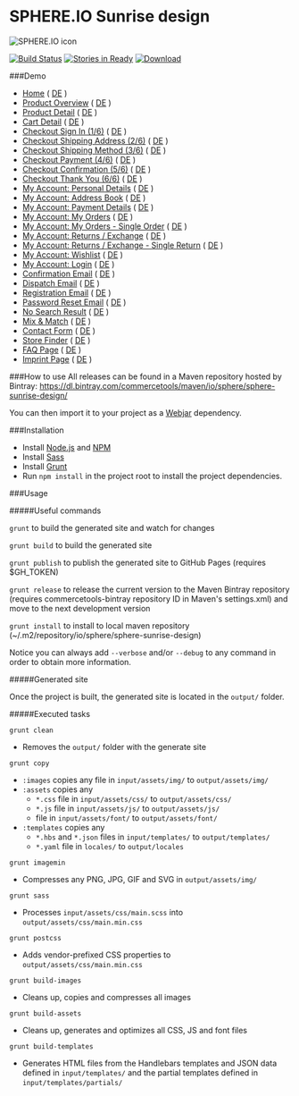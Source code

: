 # SPHERE.IO Sunrise design

![SPHERE.IO icon](https://admin.sphere.io/assets/images/sphere_logo_rgb_long.png)

[![Build Status](https://travis-ci.org/sphereio/sphere-sunrise-design.png?branch=master)](https://travis-ci.org/sphereio/sphere-sunrise-design) [![Stories in Ready](https://badge.waffle.io/sphereio/sphere-sunrise-design.png?label=ready&title=Ready)](https://waffle.io/sphereio/sphere-sunrise-design) [ ![Download](https://api.bintray.com/packages/commercetools/maven/sphere-sunrise-design/images/download.svg) ](https://bintray.com/commercetools/maven/sphere-sunrise-design/_latestVersion)

###Demo
- [Home](http://sphereio.github.io/sphere-sunrise-design/en/home.html) ( [DE](http://sphereio.github.io/sphere-sunrise-design/de/home.html) )
- [Product Overview](http://sphereio.github.io/sphere-sunrise-design/en/pop.html) ( [DE](http://sphereio.github.io/sphere-sunrise-design/de/pop.html) )
- [Product Detail](http://sphereio.github.io/sphere-sunrise-design/en/pdp.html) ( [DE](http://sphereio.github.io/sphere-sunrise-design/de/pdp.html) )
- [Cart Detail](http://sphereio.github.io/sphere-sunrise-design/en/cart.html) ( [DE](http://sphereio.github.io/sphere-sunrise-design/de/cart.html) )
- [Checkout Sign In (1/6)](http://sphereio.github.io/sphere-sunrise-design/en/checkout-signin.html) ( [DE](http://sphereio.github.io/sphere-sunrise-design/de/checkout-signin.html) )
- [Checkout Shipping Address (2/6)](http://sphereio.github.io/sphere-sunrise-design/en/checkout-shipping.html) ( [DE](http://sphereio.github.io/sphere-sunrise-design/de/checkout-shipping.html) )
- [Checkout Shipping Method (3/6)](http://sphereio.github.io/sphere-sunrise-design/en/checkout-shipping-method.html) ( [DE](http://sphereio.github.io/sphere-sunrise-design/de/checkout-shipping-method.html) )
- [Checkout Payment (4/6)](http://sphereio.github.io/sphere-sunrise-design/en/checkout-payment.html) ( [DE](http://sphereio.github.io/sphere-sunrise-design/de/checkout-payment.html) )
- [Checkout Confirmation (5/6)](http://sphereio.github.io/sphere-sunrise-design/en/checkout-confirmation.html) ( [DE](http://sphereio.github.io/sphere-sunrise-design/de/checkout-confirmation.html) )
- [Checkout Thank You (6/6)](http://sphereio.github.io/sphere-sunrise-design/en/checkout-thankyou.html) ( [DE](http://sphereio.github.io/sphere-sunrise-design/de/checkout-thankyou.html) )
- [My Account: Personal Details](http://sphereio.github.io/sphere-sunrise-design/en/my-account-personal-details.html) ( [DE](http://sphereio.github.io/sphere-sunrise-design/de/my-account-personal-details.html) )
- [My Account: Address Book](http://sphereio.github.io/sphere-sunrise-design/en/my-account-address-book.html) ( [DE](http://sphereio.github.io/sphere-sunrise-design/de/my-account-address-book.html) )
- [My Account: Payment Details](http://sphereio.github.io/sphere-sunrise-design/en/my-account-payment-details.html) ( [DE](http://sphereio.github.io/sphere-sunrise-design/de/my-account-payment-details.html) )
- [My Account: My Orders](http://sphereio.github.io/sphere-sunrise-design/en/my-account-my-orders.html) ( [DE](http://sphereio.github.io/sphere-sunrise-design/de/my-account-my-orders.html) )
- [My Account: My Orders - Single Order](http://sphereio.github.io/sphere-sunrise-design/en/my-account-my-orders-order.html) ( [DE](http://sphereio.github.io/sphere-sunrise-design/de/my-account-my-orders-order.html) )
- [My Account: Returns / Exchange](http://sphereio.github.io/sphere-sunrise-design/en/my-account-returns-exchange.html) ( [DE](http://sphereio.github.io/sphere-sunrise-design/de/my-account-returns-exchange.html) )
- [My Account: Returns / Exchange - Single Return](http://sphereio.github.io/sphere-sunrise-design/en/my-account-returns-exchange-order.html) ( [DE](http://sphereio.github.io/sphere-sunrise-design/de/my-account-returns-exchange-order.html) )
- [My Account: Wishlist](http://sphereio.github.io/sphere-sunrise-design/en/my-account-wishlist.html) ( [DE](http://sphereio.github.io/sphere-sunrise-design/de/my-account-wishlist.html) )
- [My Account: Login](http://sphereio.github.io/sphere-sunrise-design/en/my-account-login.html) ( [DE](http://sphereio.github.io/sphere-sunrise-design/de/my-account-login.html) )
- [Confirmation Email](http://sphereio.github.io/sphere-sunrise-design/en/confirmation-email.html) ( [DE](http://sphereio.github.io/sphere-sunrise-design/de/confirmation-email.html) )
- [Dispatch Email](http://sphereio.github.io/sphere-sunrise-design/en/dispatch-email.html) ( [DE](http://sphereio.github.io/sphere-sunrise-design/de/dispatch-email.html) )
- [Registration Email](http://sphereio.github.io/sphere-sunrise-design/en/registration-email.html) ( [DE](http://sphereio.github.io/sphere-sunrise-design/de/registration-email.html) )
- [Password Reset Email](http://sphereio.github.io/sphere-sunrise-design/en/password-reset-email.html) ( [DE](http://sphereio.github.io/sphere-sunrise-design/de/password-reset-email.html) )
- [No Search Result](http://sphereio.github.io/sphere-sunrise-design/en/no-search-result.html) ( [DE](http://sphereio.github.io/sphere-sunrise-design/de/no-search-result.html) )
- [Mix & Match](http://sphereio.github.io/sphere-sunrise-design/en/mix-match.html) ( [DE](http://sphereio.github.io/sphere-sunrise-design/de/mix-match.html) )
- [Contact Form](http://sphereio.github.io/sphere-sunrise-design/en/contact-form.html) ( [DE](http://sphereio.github.io/sphere-sunrise-design/de/contact-form.html) )
- [Store Finder](http://sphereio.github.io/sphere-sunrise-design/en/store-finder.html) ( [DE](http://sphereio.github.io/sphere-sunrise-design/de/store-finder.html) )
- [FAQ Page](http://sphereio.github.io/sphere-sunrise-design/en/faq.html) ( [DE](http://sphereio.github.io/sphere-sunrise-design/de/faq.html) )
- [Imprint Page](http://sphereio.github.io/sphere-sunrise-design/en/imprint.html) ( [DE](http://sphereio.github.io/sphere-sunrise-design/de/imprint.html) )


###How to use
All releases can be found in a Maven repository hosted by Bintray:
https://dl.bintray.com/commercetools/maven/io/sphere/sphere-sunrise-design/

You can then import it to your project as a [Webjar](http://www.webjars.org/) dependency.

###Installation

- Install [Node.js](https://nodejs.org/) and [NPM](https://www.npmjs.com/)
- Install [Sass](http://sass-lang.com/install)
- Install [Grunt](http://gruntjs.com/getting-started)
- Run `npm install` in the project root to install the project dependencies.

###Usage

#####Useful commands

`grunt` to build the generated site and watch for changes

`grunt build` to build the generated site

`grunt publish` to publish the generated site to GitHub Pages (requires $GH_TOKEN)

`grunt release` to release the current version to the Maven Bintray repository (requires commercetools-bintray repository ID in Maven's settings.xml) and move to the next development version

`grunt install` to install to local maven repository (~/.m2/repository/io/sphere/sphere-sunrise-design)

Notice you can always add `--verbose` and/or `--debug` to any command in order to obtain more information.

#####Generated site

Once the project is built, the generated site is located in the `output/` folder.

#####Executed tasks

`grunt clean`
  - Removes the `output/` folder with the generate site

`grunt copy`
  - `:images` copies any file in `input/assets/img/` to `output/assets/img/`
  - `:assets` copies any
    - `*.css` file in `input/assets/css/` to `output/assets/css/`
    - `*.js` file in `input/assets/js/` to `output/assets/js/`
    - file in `input/assets/font/` to `output/assets/font/`
  - `:templates` copies any
    - `*.hbs` and `*.json` files in `input/templates/` to `output/templates/`
    - `*.yaml` file in `locales/` to `output/locales`

`grunt imagemin`
  - Compresses any PNG, JPG, GIF and SVG in `output/assets/img/`

`grunt sass`
  - Processes `input/assets/css/main.scss` into `output/assets/css/main.min.css`

`grunt postcss`
  - Adds vendor-prefixed CSS properties to `output/assets/css/main.min.css`

`grunt build-images`
  - Cleans up, copies and compresses all images

`grunt build-assets`
  - Cleans up, generates and optimizes all CSS, JS and font files

`grunt build-templates`
  - Generates HTML files from the Handlebars templates and JSON data defined in `input/templates/` and the partial templates defined in `input/templates/partials/`
